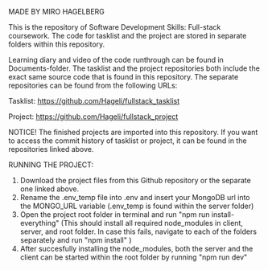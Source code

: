 MADE BY MIRO HAGELBERG

This is the repository of Software Development Skills: Full-stack coursework. The code for tasklist and the project are stored in separate folders within this repository.

Learning diary and video of the code runthrough can be found in Documents-folder. The tasklist and the project repositories both include the exact same source code that is found in this repository. The separate repositories can be found from the following URLs:

Tasklist: https://github.com/Hageli/fullstack_tasklist

Project: https://github.com/Hageli/fullstack_project

NOTICE! 
The finished projects are imported into this repository. If you want to access the commit history of tasklist or project, it can be found in the repositories linked above. 

RUNNING THE PROJECT:

1. Download the project files from this Github repository or the separate one linked above.
2. Rename the .env_temp file into .env and insert your MongoDB url into the MONGO_URL variable (.env_temp is found within the server folder)
3. Open the project root folder in terminal and run "npm run install-everything" (This should install all required node_modules in client, server, and root folder. In case this fails, navigate to each of the folders separately and run "npm install" )
4. After succesfully installing the node_modules, both the server and the client can be started within the root folder by running "npm run dev"
